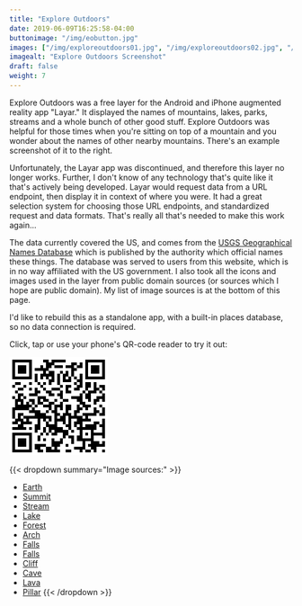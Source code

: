 ```yaml
---
title: "Explore Outdoors"
date: 2019-06-09T16:25:58-04:00
buttonimage: "/img/eobutton.jpg"
images: ["/img/exploreoutdoors01.jpg", "/img/exploreoutdoors02.jpg", "/img/exploreoutdoors03.jpg", "/img/exploreoutdoors04.jpg"]
imagealt: "Explore Outdoors Screenshot"
draft: false
weight: 7
---
```


Explore Outdoors was a free layer for the Android and iPhone augmented reality app "Layar."  It displayed the names of mountains, lakes, parks, streams and a whole bunch of other good stuff.  Explore Outdoors was helpful for those times when you're sitting on top of a mountain and you wonder about the names of other nearby mountains.  There's an example screenshot of it to the right.

Unfortunately, the Layar app was discontinued, and therefore this layer no longer works.  Further, I don't know of any technology that's quite like it that's actively being developed.  Layar would request data from a URL endpoint, then display it in context of where you were.  It had a great selection system for choosing those URL endpoints, and standardized request and data formats.  That's really all that's needed to make this work again...

The data currently covered the US, and comes from the [USGS Geographical Names Database](http://geonames.usgs.gov/) which is published by the authority which official names these things.  The database was served to users from this website, which is in no way affiliated with the US government.  I also took all the icons and images used in the layer from public domain sources (or sources which I hope are public domain).  My list of image sources is at the bottom of this page.

I'd like to rebuild this as a standalone app, with a built-in places database, so no data connection is required.

Click, tap or use your phone's QR-code reader to try it out: 

[![A QR-code which will link your phone to the explore outdoors layer.](/img/eoqrcode.png)](http://m.layar.com/open/exploreoutdoors)

{{< dropdown summary="Image sources:" >}}
* [Earth](http://nssdc.gsfc.nasa.gov/photo_gallery/photogallery-earth.html)
* [Summit](http://en.wikipedia.org/wiki/Siniolchu)
* [Stream](http://education.usgs.gov/schoolyard/RockDescription.html)
* [Lake](http://ndep.nv.gov/photo/tahoe_emerald.htm)
* [Forest](http://www.nasa.gov/vision/earth/environment/0624_hanpp.html)
* [Arch](http://travel.utah.gov/posters/expanded/arches_poster.htm)
* [Falls](http://next.nasa.gov/alsj/a16/a16.sta11.html)
* [Falls](http://www.nps.gov/piro/planyourvisit/nearbyattractions.htm)
* [Cliff](http://coastal.er.usgs.gov/navassa/sail/nw1.html)
* [Cave](http://sbsc.wr.usgs.gov/cprs/research/projects/caves/wildlife.asp)
* [Lava](http://hvo.wr.usgs.gov/kilauea/update/archive/2008/2008_Jan.html)
* [Pillar](http://visitmt.com/history/Montana_the_Magazine_of_Western_History/Winter02/yellowstone.htm)
{{< /dropdown >}}
